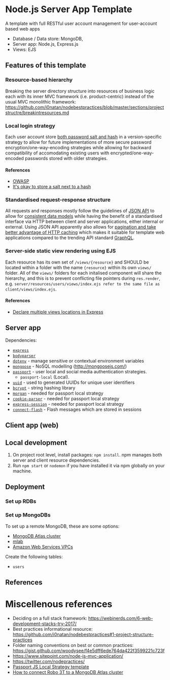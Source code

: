 # Node.js Server App Template

A template with full RESTful user account management for user-account based web apps

- Database / Data store: MongoDB,
- Server app: Node.js, Express.js
- Views: EJS

## Features of this template
### Resource-based hierarchy
Breaking the server directory structure into resources of business logic each with its inner MVC framework (i.e. product-centric) instead of the usual MVC monolithic framework: https://github.com/i0natan/nodebestpractices/blob/master/sections/projectstructre/breakintresources.md
### Local login strategy
Each user account store [both password salt and hash](https://www.getdonedone.com/building-the-optimal-user-database-model-for-your-application/) in a version-specific strategy to allow for future implementations of more secure password encryption/one-way-encoding strategies while allowing for backward compatibility of accomodating existing users with  encrypted/one-way-encoded passwords stored with older strategies.
#### References

- [OWASP](https://www.owasp.org/index.php/Password_Storage_Cheat_Sheet#Guidance)
- [It's okay to store a salt next to a hash](https://security.stackexchange.com/questions/100898/why-store-a-salt-along-side-the-hashed-password)

### Standardised request-response structure
All requests and responses mostly follow the guidelines of [JSON API](http://jsonapi.org/format/) to allow for [consistent data models](https://nordicapis.com/the-benefits-of-using-json-api/) while having the benefit of a standardised interface via HTTP between client and server applications, either internal or external. Using JSON API apparently also allows for [pagination and take better advantage of HTTP caching](https://nordicapis.com/the-benefits-of-using-json-api/) which makes it suitable for template web applications compared to the trending API standard [GraphQL](https://graphql.org).

### Server-side static view rendering using EJS

Each resource has its own set of `/views/{resource}` and SHOULD be located within a folder with the name `{resource}` within its own `views/` folder. All of the `views/` folders for each initalised component will share the hierarchy, and this is to prevent conflicting file pointers during `res.render`, e.g. `server/resources/users/views/index.ejs refer to the same file as client/views/index.ejs`.

#### References

- [Declare multiple views locations in Express](https://stackoverflow.com/questions/11315351/multiple-view-paths-on-node-js-express)

## Server app

Dependencies:

  - [`express`](https://www.npmjs.com/package/express)
  - [`bodyparser`](https://www.npmjs.com/package/body-parser)
  - [`dotenv`](https://www.npmjs.com/package/dotenv) - manage sensitive or contextual environment variables
  - [`mongoose`](https://www.npmjs.com/package/mongoose) - NoSQL modelling (http://mongoosejs.com/)
  - [`passport`](http://www.passportjs.org) - user local and social media authentication strategies.
    - `passport-local` (Local).
  - [`uuid`](https://www.npmjs.com/package/uuid) - used to generated UUIDs for unique user identifiers
  - [`bcrypt`](https://www.npmjs.com/package/bcrypt) - string hashing library
  - [`morgan`](https://www.npmjs.com/package/morgan) - needed for passport local strategy
  - [`cookie-parser`](https://www.npmjs.com/package/cookie-parser) - needed for passport local strategy
  - [`express-session`](https://www.npmjs.com/package/express-session) - needed for passport local strategy
  - [`connect-flash`](https://www.npmjs.com/package/connect-flash) - Flash messages which are stored in sessions

## Client app (web)

## Local development

1. On project root level, install packages: `npm install`. npm manages both server and client resource dependencies.
2. Run `npm start` or `nodemon` if you have installed it via npm globally on your machine.

## Deployment

### Set up RDBs

### Set up MongoDBs

To set up a remote MongoDB, these are some options:

- [MongoDB Atlas cluster](https://cloud.mongodb.com/v2/)
- [mlab](https://www.mlab.com/)
- [Amazon Web Services VPCs](https://docs.aws.amazon.com/quickstart/latest/mongodb/welcome.html)

Create the following tables:

- `users`

## References

# Miscellenous references

- Deciding on a full stack framework: https://webinerds.com/6-web-development-stacks-try-2017/ 
- Best practices informational resource: https://github.com/i0natan/nodebestpractices#1-project-structure-practices
- Folder naming conventions on best or common practices: https://gist.github.com/woodysee/f4e5dff6ede764da422f3599221c723f
- https://www.sitepoint.com/node-js-mvc-application/
- https://twitter.com/nodepractices/
- [Passport JS Local Strategy template](https://github.com/passport/express-4.x-local-example/blob/master/server.js)
- [How to connect Robo 3T to a MongoDB Atlas cluster](https://www.datduh.com/blog/2017/7/26/how-to-connect-to-mongodb-atlas-using-robo-3t-robomongo)
